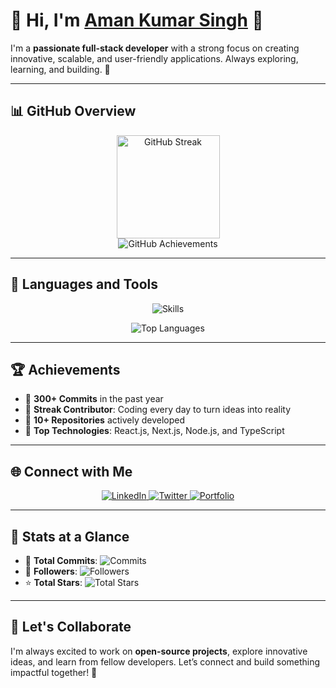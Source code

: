 # 🚀 **Hi, I'm [Aman Kumar Singh](https://www.amankumarsingh.me) 👋**

I'm a **passionate full-stack developer** with a strong focus on creating innovative, scalable, and user-friendly applications. Always exploring, learning, and building. 🌟  

---

## 📊 **GitHub Overview**

<p align="center">
  <img src="https://github-readme-streak-stats.herokuapp.com/?user=Amankumarsinghdeveloper&theme=radical" alt="GitHub Streak" height="165px" />
  <br />
  <img src="https://github-profile-trophy.vercel.app/?username=Amankumarsinghdeveloper&theme=radical&no-frame=true&column=6" alt="GitHub Achievements" />
</p>

---

## 🚀 **Languages and Tools**

<p align="center">
  <img src="https://skillicons.dev/icons?i=react,nextjs,nodejs,mongodb,typescript,js,html,css,tailwind,git,firebase,vscode" alt="Skills" />
</p>

<p align="center">
  <img src="https://github-readme-stats.vercel.app/api/top-langs/?username=Amankumarsinghdeveloper&layout=compact&theme=radical" alt="Top Languages" />
</p>

---

## 🏆 **Achievements**

- 🌟 **300+ Commits** in the past year  
- 🏅 **Streak Contributor**: Coding every day to turn ideas into reality  
- 🚀 **10+ Repositories** actively developed  
- 🌟 **Top Technologies**: React.js, Next.js, Node.js, and TypeScript  

---

## 🌐 **Connect with Me**

<p align="center">
  <a href="https://www.linkedin.com/in/amankumarsinghdeveloper/" target="_blank" rel="noopener noreferrer">
    <img src="https://img.shields.io/badge/-LinkedIn-blue?style=for-the-badge&logo=linkedin" alt="LinkedIn" />
  </a>
  <a href="https://x.com/devloper_aman" target="_blank" rel="noopener noreferrer">
    <img src="https://img.shields.io/badge/-Twitter-1DA1F2?style=for-the-badge&logo=twitter&logoColor=white" alt="Twitter" />
  </a>
  <a href="https://www.amankumarsingh.me" target="_blank" rel="noopener noreferrer">
    <img src="https://img.shields.io/badge/-Portfolio-FF5733?style=for-the-badge&logo=web&logoColor=white" alt="Portfolio" />
  </a>
</p>

---

## 🎯 **Stats at a Glance**

- 🚀 **Total Commits**: ![Commits](https://img.shields.io/github/commit-activity/y/Amankumarsinghdeveloper?color=green)  
- 🌟 **Followers**: ![Followers](https://img.shields.io/github/followers/Amankumarsinghdeveloper?style=social)  
- ⭐ **Total Stars**: ![Total Stars](https://img.shields.io/github/stars/Amankumarsinghdeveloper?style=social)  

---

## 💬 **Let's Collaborate**

I'm always excited to work on **open-source projects**, explore innovative ideas, and learn from fellow developers. Let’s connect and build something impactful together! 🚀
